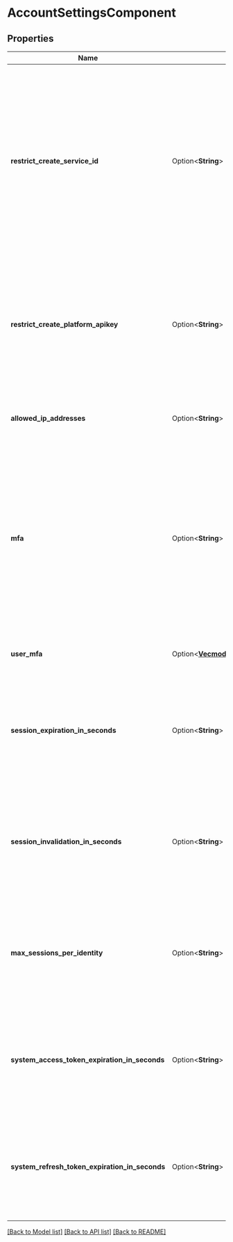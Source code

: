 # AccountSettingsComponent

## Properties

Name | Type | Description | Notes
------------ | ------------- | ------------- | -------------
**restrict_create_service_id** | Option<**String**> | Defines whether or not creating a service ID is access controlled. Valid values:   * RESTRICTED - only users assigned the 'Service ID creator' role on the IAM Identity Service can create service IDs, including the account owner   * NOT_RESTRICTED - all members of an account can create service IDs   * NOT_SET - to 'unset' a previous set value | [optional][default to NotSet]
**restrict_create_platform_apikey** | Option<**String**> | Defines whether or not creating platform API keys is access controlled. Valid values:   * RESTRICTED - to apply access control   * NOT_RESTRICTED - to remove access control   * NOT_SET - to 'unset' a previous set value | [optional][default to NotSet]
**allowed_ip_addresses** | Option<**String**> | Defines the IP addresses and subnets from which IAM tokens can be created for the account. | [optional]
**mfa** | Option<**String**> | Defines the MFA trait for the account. Valid values:   * NONE - No MFA trait set   * NONE_NO_ROPC- No MFA, disable CLI logins with only a password   * TOTP - For all non-federated IBMId users   * TOTP4ALL - For all users   * LEVEL1 - Email-based MFA for all users   * LEVEL2 - TOTP-based MFA for all users   * LEVEL3 - U2F MFA for all users  | [optional]
**user_mfa** | Option<[**Vec<models::AccountSettingsUserMfa>**](AccountSettingsUserMFA.md)> | List of users that are exempted from the MFA requirement of the account. | [optional]
**session_expiration_in_seconds** | Option<**String**> | Defines the session expiration in seconds for the account. Valid values:   * Any whole number between between '900' and '86400'   * NOT_SET - To unset account setting and use service default | [optional][default to 86400]
**session_invalidation_in_seconds** | Option<**String**> | Defines the period of time in seconds in which a session will be invalidated due to inactivity. Valid values:   * Any whole number between '900' and '7200'   * NOT_SET - To unset account setting and use service default | [optional][default to 7200]
**max_sessions_per_identity** | Option<**String**> | Defines the max allowed sessions per identity required by the account. Valid values:   * Any whole number greater than 0   * NOT_SET - To unset account setting and use service default | [optional]
**system_access_token_expiration_in_seconds** | Option<**String**> | Defines the access token expiration in seconds. Valid values:   * Any whole number between '900' and '3600'   * NOT_SET - To unset account setting and use service default | [optional][default to 3600]
**system_refresh_token_expiration_in_seconds** | Option<**String**> | Defines the refresh token expiration in seconds. Valid values:   * Any whole number between '900' and '259200'   * NOT_SET - To unset account setting and use service default | [optional][default to 259200]

[[Back to Model list]](../README.md#documentation-for-models) [[Back to API list]](../README.md#documentation-for-api-endpoints) [[Back to README]](../README.md)


